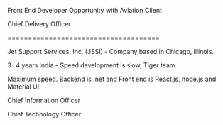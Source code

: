 Front End Developer Opportunity with Aviation Client

Chief Delivery Officer

=====================================

Jet Support Services, Inc. (JSSI) - Company based in Chicago, illinois.

3- 4 years india - Speed development is slow, Tiger team

Maximum speed. Backend is .net and Front end is React.js, node.js and Material UI.

Chief Information Officer

Chief Technology Officer
